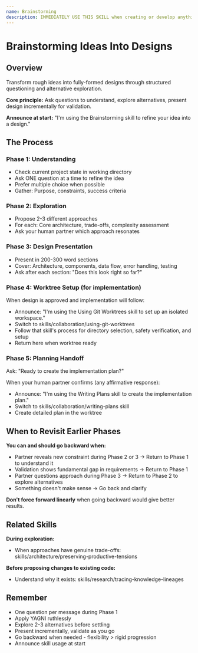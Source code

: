 ```yaml
---
name: Brainstorming
description: IMMEDIATELY USE THIS SKILL when creating or develop anything and before writing code or implementation plans - refines rough ideas into fully-formed designs through structured Socratic questioning, alternative exploration, and incremental validation
---
```


# Brainstorming Ideas Into Designs

## Overview

Transform rough ideas into fully-formed designs through structured questioning and alternative exploration.

**Core principle:** Ask questions to understand, explore alternatives, present design incrementally for validation.

**Announce at start:** "I'm using the Brainstorming skill to refine your idea into a design."

## The Process

### Phase 1: Understanding
- Check current project state in working directory
- Ask ONE question at a time to refine the idea
- Prefer multiple choice when possible
- Gather: Purpose, constraints, success criteria

### Phase 2: Exploration
- Propose 2-3 different approaches
- For each: Core architecture, trade-offs, complexity assessment
- Ask your human partner which approach resonates

### Phase 3: Design Presentation
- Present in 200-300 word sections
- Cover: Architecture, components, data flow, error handling, testing
- Ask after each section: "Does this look right so far?"

### Phase 4: Worktree Setup (for implementation)
When design is approved and implementation will follow:
- Announce: "I'm using the Using Git Worktrees skill to set up an isolated workspace."
- Switch to skills/collaboration/using-git-worktrees
- Follow that skill's process for directory selection, safety verification, and setup
- Return here when worktree ready

### Phase 5: Planning Handoff
Ask: "Ready to create the implementation plan?"

When your human partner confirms (any affirmative response):
- Announce: "I'm using the Writing Plans skill to create the implementation plan."
- Switch to skills/collaboration/writing-plans skill
- Create detailed plan in the worktree

## When to Revisit Earlier Phases

**You can and should go backward when:**
- Partner reveals new constraint during Phase 2 or 3 → Return to Phase 1 to understand it
- Validation shows fundamental gap in requirements → Return to Phase 1
- Partner questions approach during Phase 3 → Return to Phase 2 to explore alternatives
- Something doesn't make sense → Go back and clarify

**Don't force forward linearly** when going backward would give better results.

## Related Skills

**During exploration:**
- When approaches have genuine trade-offs: skills/architecture/preserving-productive-tensions

**Before proposing changes to existing code:**
- Understand why it exists: skills/research/tracing-knowledge-lineages

## Remember
- One question per message during Phase 1
- Apply YAGNI ruthlessly
- Explore 2-3 alternatives before settling
- Present incrementally, validate as you go
- Go backward when needed - flexibility > rigid progression
- Announce skill usage at start

